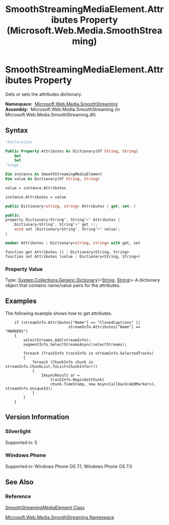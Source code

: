 ﻿---
title: SmoothStreamingMediaElement.Attributes Property (Microsoft.Web.Media.SmoothStreaming)
TOCTitle: Attributes Property
ms:assetid: P:Microsoft.Web.Media.SmoothStreaming.SmoothStreamingMediaElement.Attributes
ms:mtpsurl: https://msdn.microsoft.com/en-us/library/microsoft.web.media.smoothstreaming.smoothstreamingmediaelement.attributes(v=VS.95)
ms:contentKeyID: 46307810
ms.date: 05/31/2012
mtps_version: v=VS.95
f1_keywords:
- Microsoft.Web.Media.SmoothStreaming.SmoothStreamingMediaElement.Attributes
- Microsoft.Web.Media.SmoothStreaming.SmoothStreamingMediaElement.get_Attributes
- Microsoft.Web.Media.SmoothStreaming.SmoothStreamingMediaElement.set_Attributes
dev_langs:
- csharp
- jscript
- vb
- FSharp
- cpp
api_location:
- Microsoft.Web.Media.SmoothStreaming.dll
api_name:
- Microsoft.Web.Media.SmoothStreaming.SmoothStreamingMediaElement.Attributes
- Microsoft.Web.Media.SmoothStreaming.SmoothStreamingMediaElement.get_Attributes
- Microsoft.Web.Media.SmoothStreaming.SmoothStreamingMediaElement.set_Attributes
api_type:
- Managed
topic_type:
- apiref
- kbSyntax
product_family_name: VS
ROBOTS: INDEX,FOLLOW
---

# SmoothStreamingMediaElement.Attributes Property

Gets or sets the attributes dictionary.

**Namespace:**  [Microsoft.Web.Media.SmoothStreaming](microsoft-web-media-smoothstreaming-namespace_1.md)  
**Assembly:**  Microsoft.Web.Media.SmoothStreaming (in Microsoft.Web.Media.SmoothStreaming.dll)

## Syntax

```vb
'Declaration

Public Property Attributes As Dictionary(Of String, String)
    Get
    Set
'Usage

Dim instance As SmoothStreamingMediaElement
Dim value As Dictionary(Of String, String)

value = instance.Attributes

instance.Attributes = value
```

```csharp
public Dictionary<string, string> Attributes { get; set; }
```

```cpp
public:
property Dictionary<String^, String^>^ Attributes {
    Dictionary<String^, String^>^ get ();
    void set (Dictionary<String^, String^>^ value);
}
```

``` fsharp
member Attributes : Dictionary<string, string> with get, set
```

```jscript
function get Attributes () : Dictionary<String, String>
function set Attributes (value : Dictionary<String, String>)
```

### Property Value

Type: [System.Collections.Generic.Dictionary](https://msdn.microsoft.com/library/xfhwa508\(v=vs.95\))\<[String](https://msdn.microsoft.com/library/s1wwdcbf\(v=vs.95\)), [String](https://msdn.microsoft.com/library/s1wwdcbf\(v=vs.95\))\>  
A dictionary object that contains name/value pairs for the attributes.

## Examples

The following example shows how to get attributes.

``` 
    if (streamInfo.Attributes["Name"] == "ClosedCaptions" ||
                            streamInfo.Attributes["Name"] == "MARKERS")
    {
        selectStreams.Add(streamInfo);
        segmentInfo.SelectStreamsAsync(selectStreams);

        foreach (TrackInfo trackInfo in streamInfo.SelectedTracks)
        {
            foreach (ChunkInfo chunk in streamInfo.ChunkList.ToList<ChunkInfo>())
            {
                IAsyncResult ar =
                    trackInfo.BeginGetChunk(
                    chunk.TimeStamp, new AsyncCallback(AddMarkers), streamInfo.UniqueId);
            }
        }
    }
```

## Version Information

### Silverlight

Supported in: 5  

### Windows Phone

Supported in: Windows Phone OS 7.1, Windows Phone OS 7.0  

## See Also

### Reference

[SmoothStreamingMediaElement Class](smoothstreamingmediaelement-class-microsoft-web-media-smoothstreaming_1.md)

[Microsoft.Web.Media.SmoothStreaming Namespace](microsoft-web-media-smoothstreaming-namespace_1.md)

